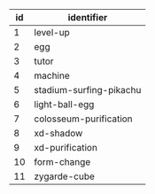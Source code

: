 | id |       identifier        |
|----|-------------------------|
| 1  | level-up                |
| 2  | egg                     |
| 3  | tutor                   |
| 4  | machine                 |
| 5  | stadium-surfing-pikachu |
| 6  | light-ball-egg          |
| 7  | colosseum-purification  |
| 8  | xd-shadow               |
| 9  | xd-purification         |
| 10 | form-change             |
| 11 | zygarde-cube            |
